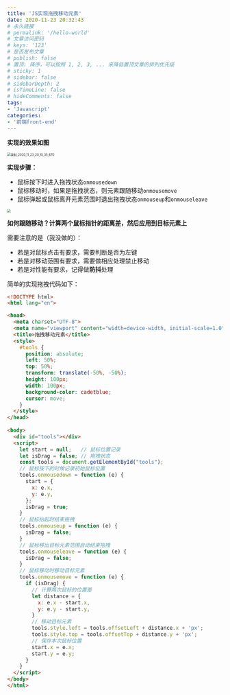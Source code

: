 ```yaml
---
title: 'JS实现拖拽移动元素'
date: 2020-11-23 20:32:43
# 永久链接
# permalink: '/hello-world'
# 文章访问密码
# keys: '123'
# 是否发布文章
# publish: false
# 置顶: 降序，可以按照 1, 2, 3, ... 来降低置顶文章的排列优先级
# sticky: 1
# sidebar: false
# sidebarDepth: 2
# isTimeLine: false
# hideComments: false
tags:
- 'Javascript'
categories:
- '前端front-end'
---
```




**实现的效果如图**

<img src="https://img.chanx.tech/i/2022/06/12/a7gx3_0.gif" alt="录制_2020_11_23_20_10_35_670" style="zoom:50%;" />

**实现步骤：**

- 鼠标按下时进入拖拽状态`onmousedown`
- 鼠标移动时，如果是拖拽状态，则元素跟随移动`onmousemove`
- 鼠标弹起或鼠标离开元素范围时退出拖拽状态`onmouseup`和`onmouseleave`

<img src="https://img.chanx.tech/i/2022/06/12/a7f7o_0.png" style="zoom:50%;" />

**如何跟随移动？计算两个鼠标指针的距离差，然后应用到目标元素上**

需要注意的是（我没做的）：

- 若是对鼠标点击有要求，需要判断是否为左键
- 若是对移动范围有要求，需要做相应处理禁止移动
- 若是对性能有要求，记得做**防抖**处理



简单的实现拖拽代码如下：

```html
<!DOCTYPE html>
<html lang="en">

<head>
  <meta charset="UTF-8">
  <meta name="viewport" content="width=device-width, initial-scale=1.0">
  <title>拖拽移动元素</title>
  <style>
    #tools {
      position: absolute;
      left: 50%;
      top: 50%;
      transform: translate(-50%, -50%);
      height: 100px;
      width: 100px;
      background-color: cadetblue;
      cursor: move;
    }
  </style>
</head>
    
<body>
  <div id="tools"></div>
  <script>
    let start = null;   // 鼠标位置记录
    let isDrag = false; // 拖拽状态
    const tools = document.getElementById("tools");
    // 鼠标按下的时候记录初始鼠标位置
    tools.onmousedown = function (e) {
      start = {
        x: e.x,
        y: e.y,
      };
      isDrag = true;
    }
    // 鼠标抬起时结束拖拽
    tools.onmouseup = function (e) {
      isDrag = false;
    }
    // 鼠标移出目标元素范围自动结束拖拽
    tools.onmouseleave = function (e) {
      isDrag = false;
    }
    // 鼠标移动时移动目标元素
    tools.onmousemove = function (e) {
      if (isDrag) {
        // 计算两次鼠标的位置差
        let distance = {
          x: e.x - start.x,
          y: e.y - start.y,
        }
        // 移动目标元素
        tools.style.left = tools.offsetLeft + distance.x + 'px';
        tools.style.top = tools.offsetTop + distance.y + 'px';
        // 保存本次鼠标位置
        start.x = e.x;
        start.y = e.y;
      }
    }
  </script>
</body>
</html>
```



